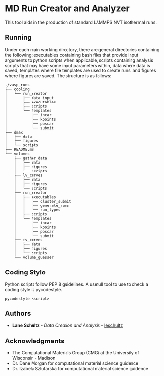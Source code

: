 # MD Run Creator and Analyzer

This tool aids in the production of standard LAMMPS NVT isothermal runs.

## Running

Under each main working directory, there are general directories containing the following: executables containing bash files that provide input arguments to python scripts when applicable, scripts containing analysis scripts that may have some input parameters within, data where data is saved, templates where file templates are used to create runs, and figures where figures are saved. The structure is as follows:

```
./vasp_runs
├── cooling
│   └── run_creator
│       ├── data_input
│       ├── executables
│       ├── scripts
│       └── templates
│           ├── incar
│           ├── kpoints
│           ├── poscar
│           └── submit
├── dmax
│   ├── data
│   ├── figures
│   └── scripts
├── README.md
└── volumes
    ├── gather_data
    │   ├── data
    │   ├── figures
    │   └── scripts
    ├── lv_curves
    │   ├── data
    │   ├── figures
    │   └── scripts
    ├── run_creator
    │   ├── executables
    │   │   ├── cluster_submit
    │   │   ├── generate_runs
    │   │   └── run_types
    │   ├── scripts
    │   └── templates
    │       ├── incar
    │       ├── kpoints
    │       ├── poscar
    │       └── submit
    ├── tv_curves
    │   ├── data
    │   ├── figures
    │   └── scripts
    └── volume_guesser
```

## Coding Style

Python scripts follow PEP 8 guidelines. A usefull tool to use to check a coding style is pycodestyle.

```
pycodestyle <script>
```

## Authors

* **Lane Schultz** - *Data Creation and Analysis* - [leschultz](https://github.com/leschultz)

## Acknowledgments

* The Computational Materials Group (CMG) at the University of Wisconsin - Madison
* Dr. Dane Morgan for computational material science guidence
* Dr. Izabela Szlufarska for computational material science guidence
